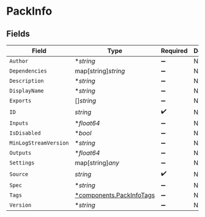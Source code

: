 # PackInfo


## Fields

| Field                                                               | Type                                                                | Required                                                            | Description                                                         |
| ------------------------------------------------------------------- | ------------------------------------------------------------------- | ------------------------------------------------------------------- | ------------------------------------------------------------------- |
| `Author`                                                            | **string*                                                           | :heavy_minus_sign:                                                  | N/A                                                                 |
| `Dependencies`                                                      | map[string]*string*                                                 | :heavy_minus_sign:                                                  | N/A                                                                 |
| `Description`                                                       | **string*                                                           | :heavy_minus_sign:                                                  | N/A                                                                 |
| `DisplayName`                                                       | **string*                                                           | :heavy_minus_sign:                                                  | N/A                                                                 |
| `Exports`                                                           | []*string*                                                          | :heavy_minus_sign:                                                  | N/A                                                                 |
| `ID`                                                                | *string*                                                            | :heavy_check_mark:                                                  | N/A                                                                 |
| `Inputs`                                                            | **float64*                                                          | :heavy_minus_sign:                                                  | N/A                                                                 |
| `IsDisabled`                                                        | **bool*                                                             | :heavy_minus_sign:                                                  | N/A                                                                 |
| `MinLogStreamVersion`                                               | **string*                                                           | :heavy_minus_sign:                                                  | N/A                                                                 |
| `Outputs`                                                           | **float64*                                                          | :heavy_minus_sign:                                                  | N/A                                                                 |
| `Settings`                                                          | map[string]*any*                                                    | :heavy_minus_sign:                                                  | N/A                                                                 |
| `Source`                                                            | *string*                                                            | :heavy_check_mark:                                                  | N/A                                                                 |
| `Spec`                                                              | **string*                                                           | :heavy_minus_sign:                                                  | N/A                                                                 |
| `Tags`                                                              | [*components.PackInfoTags](../../models/components/packinfotags.md) | :heavy_minus_sign:                                                  | N/A                                                                 |
| `Version`                                                           | **string*                                                           | :heavy_minus_sign:                                                  | N/A                                                                 |